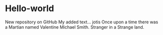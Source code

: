 # Hello-world
New repository on GitHub
   My added text...
   jotis
    Once upon a time there was a Martian named Valentine Michael Smith.
    Stranger in a Strange land.
    

